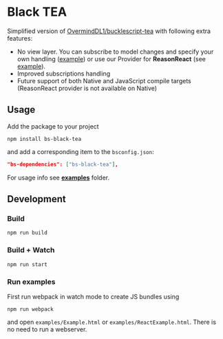 # Black TEA

Simplified version of [OvermindDL1/bucklescript-tea](https://github.com/OvermindDL1/bucklescript-tea) with following extra features:

- No view layer. You can subscribe to model changes and specify your own handling ([example](examples/Example.re)) or use our Provider for **ReasonReact** (see [example](examples/ReactExample.re)).
- Improved subscriptions handling
- Future support of both Native and JavaScript compile targets (ReasonReact provider is not available on Native)

## Usage

Add the package to your project

```
npm install bs-black-tea
```

and add a corresponding item to the `bsconfig.json`:

```json
"bs-dependencies": ["bs-black-tea"],
```

For usage info see [**examples**](examples) folder.

## Development

### Build

```
npm run build
```

### Build + Watch

```
npm run start
```

### Run examples

First run webpack in watch mode to create JS bundles using

```
npm run webpack
```

and open `examples/Example.html` or `examples/ReactExample.html`. There is no need to run a webserver.
